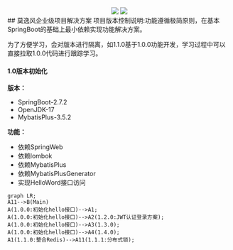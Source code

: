 <div align="center">
    <a href="https://moyifeng.blog.csdn.net/"> <img src="https://badgen.net/badge/MYF/莫逸风BLOG/4ab8a1?icon=rss"></a>
    <a href="https://github.com/1046895947"> <img src="https://badgen.net/badge/MYF/莫逸风GitHub/4ab8a1?icon=github"></a>
</div>
## 莫逸风企业级项目解决方案
项目版本控制说明:功能遵循极简原则，在基本SpringBoot的基础上最小依赖实现功能解决方案。

为了方便学习，会对版本进行隔离，如1.1.0基于1.0.0功能开发，学习过程中可以直接拉取1.0.0代码进行跟踪学习。
#### 1.0版本初始化

**版本：**
- SpringBoot-2.7.2
- OpenJDK-17
- MybatisPlus-3.5.2

**功能：**

- 依赖SpringWeb
- 依赖lombok
- 依赖MybatisPlus
- 依赖MybatisPlusGenerator
- 实现HelloWord接口访问

```mermaid
graph LR;
A11-->B(Main)
A(1.0.0:初始化hello接口)-->A1;
A(1.0.0:初始化hello接口)-->A2(1.2.0:JWT认证登录方案);
A(1.0.0:初始化hello接口)-->A3(1.3.0);
A(1.0.0:初始化hello接口)-->A4(1.4.0);
A1(1.1.0:整合Redis)-->A11(1.1.1:分布式锁);
```
